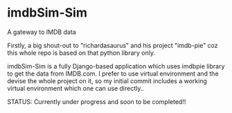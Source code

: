 # imdbSim-Sim
A gateway to IMDB data

Firstly, a big shout-out to "richardasaurus" and his project "imdb-pie" coz this whole repo is based on that python library only.

imdbSim-Sim is a fully Django-based application which uses imdbpie library to get the data from IMDB.com.
I prefer to use virtual environment and the devise the whole project on it, so my initial commit includes a working virtual environment which one can use directly..

STATUS: Currently under progress and soon to be completed!!
